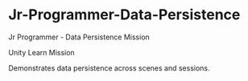 # Jr-Programmer-Data-Persistence
Jr Programmer - Data Persistence Mission

Unity Learn Mission

Demonstrates data persistence across scenes and sessions.
